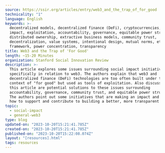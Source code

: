 ```yaml
---
source: https://ssir.org/articles/entry/web3_and_the_trap_of_for_good
technicality: "1"
language: English
keywords: >-
  decentralized models, decentralized finance (DeFi), cryptocurrencies, social
  impact, exploitation, accountability, governance, equitable power structures,
  distributed ownership, extractive business models, community trust,
  decentralization, value systems, intentional design, mutual norms, ethics
  framework, power concentration, transparency
title: Web3 and the Trap of 'For Good'
length: ~15-20 Minutes
organization: Stanford Social Innovation Review
description: >-
  This article explores some issues surrounding social impact initiatives,
  specifically in relation to web3. The authors explain that web3 and
  decentralized finance (DeFi) technologies are too often built under the
  context of "for good" but used as tools of exploitation. Also discussed within
  this article are potential solutions to these issues surrounding
  accountability, governance, community trust, and equitable power structures.
  The authors point out some initiatives that are making an impact and explain
  how to support and contribute to building a better, more transparent internet.
topic:
  - social-impact
  - general-web3
type: blog
updated-on: "2023-10-20T15:21:41.785Z"
created-on: "2023-10-20T15:21:41.785Z"
published-on: "2023-10-20T15:22:08.074Z"
layout: "[resources].html"
tags: resources
---
```

